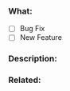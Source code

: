 <!--
- Fill in the form below correctly. This will help the RAGFlow PHP team to understand the PR and also work on it.
-->

### What:

- [ ] Bug Fix
- [ ] New Feature

### Description:

<!-- describe what your PR is solving -->

### Related:

<!-- link to the issue(s) your PR is solving. If it doesn't exist, remove the "Related" section. -->
